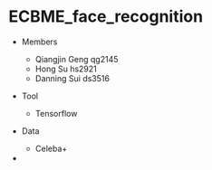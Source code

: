 # ECBME_face_recognition

* Members
  * Qiangjin Geng qg2145
  * Hong Su hs2921
  * Danning Sui ds3516
  
* Tool 
  * Tensorflow
  
* Data
  * Celeba+
  
* 
